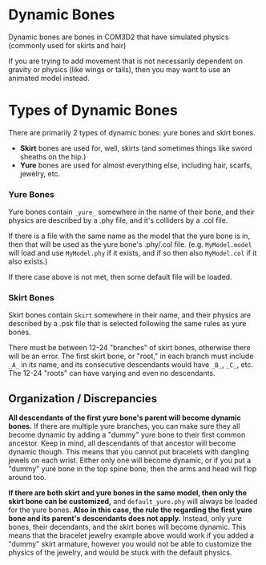 # Dynamic Bones
Dynamic bones are bones in COM3D2 that have simulated physics (commonly used for skirts and hair)

If you are trying to add movement that is not necessarily dependent on gravity or physics (like wings or tails), then you may want to use an animated model instead.

# Types of Dynamic Bones
There are primarily 2 types of dynamic bones: yure bones and skirt bones.
* **Skirt** bones are used for, well, skirts (and sometimes things like sword sheaths on the hip.)
* **Yure** bones are used for almost everything else, including hair, scarfs, jewelry, etc.


### Yure Bones
Yure bones contain `_yure_` somewhere in the name of their bone, and their physics are described by a .phy file, and it's colliders by a .col file.

If there is a file with the same name as the model that the yure bone is in, then that will be used as the yure bone's .phy/.col file. (e.g. `MyModel.model` will load and use `MyModel.phy` if it exists, and if so then also `MyModel.col` if it also exists.)

If there case above is not met, then some default file will be loaded.

### Skirt Bones
Skirt bones contain `Skirt` somewhere in their name, and their physics are described by a .psk file that is selected following the same rules as yure bones.

There must be between 12-24 "branches" of skirt bones, otherwise there will be an error. The first skirt bone, or "root," in each branch must include  `_A_` in its name, and its consecutive descendants would have `_B_`, `_C_`, etc. The 12-24 "roots" can have varying and even no descendants.

## Organization / Discrepancies
**All descendants of the first yure bone's parent will become dynamic bones.** If there are multiple yure branches, you can make sure they all become dynamic by adding a "dummy" yure bone to their first common ancestor. Keep in mind, all descendants of that ancestor will become dynamic though. This means that you cannot put bracelets with dangling jewels on each wrist. Either only one will become dynamic, or if you put a "dummy" yure bone in the top spine bone, then the arms and head will flop around too.

**If there are both skirt and yure bones in the same model, then only the skirt bone can be customized,** and `default_yure.phy` will always be loaded for the yure bones. **Also in this case, the rule the regarding the first yure bone and its parent's descendants does not apply.** Instead, only yure bones, their decendants, and the skirt bones will become dynamic. This means that the bracelet jewelry example above would work if you added a "dummy" skirt armature, however you would not be able to customize the physics of the jewelry, and would be stuck with the default physics.



